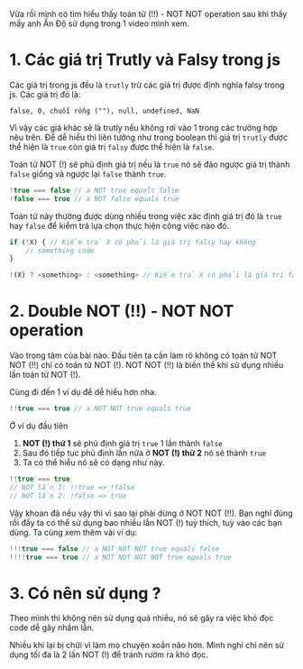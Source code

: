 Vừa rồi mình có tìm hiểu thấy toán tử (!!) - NOT NOT operation sau khi thấy mấy anh Ấn Độ sử dụng trong 1 video mình xem.

# 1. Các giá trị Trutly và Falsy trong js
Các giá trị trong js đều là `trutly` trừ các giá trị được định nghĩa falsy trong js. Các giá trị đó là: 
```
false, 0, chuỗi rỗng (""), null, undefined, NaN
```

Vì vậy các giá khác sẽ là trutly nếu không rơi vào 1 trong các trường hợp nêu trên. Để dễ hiểu thì liên tưởng như trong boolean thì giá trị `trutly` được thể hiện là `true` còn giá trị `falsy` được thể hiện là `false`.

Toán tử NOT (!) sẽ phủ định giá trị nếu là `true` nó sẽ đảo ngược giá trị thành `false` giống và ngược lại `false` thành `true`.

```js
!true === false // a NOT true equals false
!false === true // a NOT false equals true
```

Toán tử này thường được dùng nhiều trong việc xác định giá trị đó là `true` hay `false` để kiểm trả lựa chọn thực hiện công việc nào đó.

```js
if (!X) { // Kiểm trả X có phải là giá trị falsy hay không
    // something code
}

!(X) ? <something> : <something> // Kiểm trả X có phải là giá trị falsy hay không
```

# 2. Double NOT (!!) - NOT NOT operation

Vào trọng tâm của bài nào. Đầu tiên ta cần làm rõ không có toán tử NOT NOT (!!) chỉ có toán tử NOT (!). NOT NOT (!!) là biến thể khi sử dụng nhiều lần toán tử NOT (!).

Cùng đi đến 1 ví dụ để dễ hiểu hơn nha.
```js
!!true === true // a NOT NOT true equals true
```

Ở ví dụ đầu tiên
1. **NOT (!) thứ 1** sẽ phủ định giá trị `true` 1 lần thành `false`
2. Sau đó tiếp tục phủ định lần nữa ở **NOT (!) thử 2** nó sẽ thành `true`
3. Ta có thể hiểu nó sẽ có dạng như này.

```js
!!true === true
// NOT lần 1: !!true => !false
// NOT lần 2: !false => true
```

Vậy khoan đã nếu vậy thì vì sao lại phải dừng ở NOT NOT (!!). Bạn nghĩ đúng rồi đấy ta có thể sử dụng bao nhiều lần NOT (!) tuỳ thích, tuỳ vào các bạn dùng. Ta cùng xem thêm vài ví dụ:

```js
!!!true === false // a NOT NOT NOT true equals false
!!!!true === true // a NOT NOT NOT NOT true equals true
```

# 3. Có nên sử dụng ?
Theo mình thì không nên sử dụng quá nhiều, nó sẽ gây ra việc khó đọc code dễ gây nhầm lẫn.

Nhiều khi lại bị chữi vì làm mọ chuyện xoắn não hơn. Mình nghỉ chỉ nên sử dụng tối đa là 2 lần NOT (!) để tránh rườm ra khó đọc.